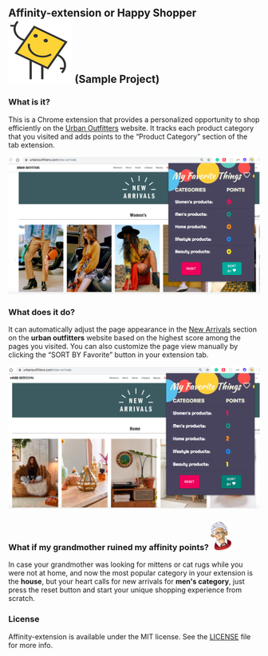 ## Affinity-extension or Happy Shopper ![alt text](assets/icons/128.png)  (Sample Project)
### What is it?
This is a Chrome extension that provides a personalized opportunity to shop efficiently on the [Urban Outfitters](https://www.urbanoutfitters.com/new-arrivals) website.
 It tracks each product category that you visited and adds points to the “Product Category” section of the tab extension.
 
![alt text](assets/affinity.png)

### What does it do?
It can automatically adjust the page appearance in the [New Arrivals](https://www.urbanoutfitters.com/new-arrivals) section on the **urban outfitters** website based on the highest score among the pages you visited. 
You can also customize the page view manually by clicking the “SORT BY Favorite” button in your extension tab.

![alt text](assets/affinity-update.png)

### What if my grandmother ruined my affinity points? ![alt text](assets/granny48.png) 
In case your grandmother was looking for mittens or cat rugs while you were not at home, and now the most popular category in your extension is the **house**, but your heart calls for new arrivals for **men's category**, just press the reset button and start your unique shopping experience from scratch.

### License
Affinity-extension is available under the MIT license. See the [LICENSE](LICENSE.md) file for more info.

